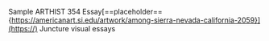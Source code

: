 Sample ARTHIST 354 Essay[==placeholder=={https://americanart.si.edu/artwork/among-sierra-nevada-california-2059}](https://)
Juncture visual essays
